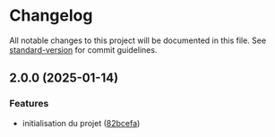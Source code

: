 # Changelog

All notable changes to this project will be documented in this file. See [standard-version](https://github.com/conventional-changelog/standard-version) for commit guidelines.

## 2.0.0 (2025-01-14)


### Features

* initialisation du projet ([82bcefa](https://github.com/Horus-Turboss-Finance/message-manager/commit/82bcefa033e63cd15561675385128b05f6f2ad85))
